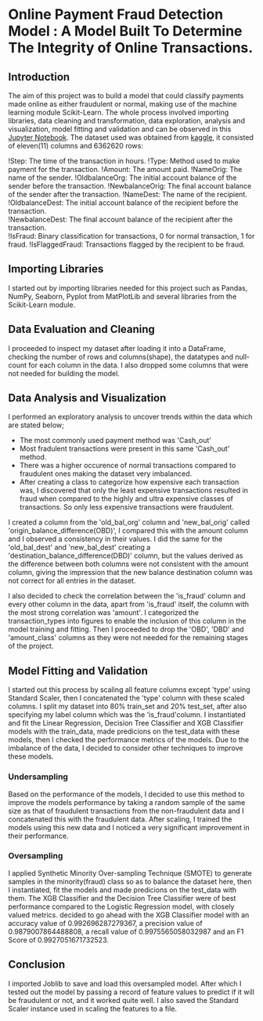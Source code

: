 # Online Payment Fraud Detection Model : A Model Built To Determine The Integrity of Online Transactions.

## Introduction
The aim of this project was to build a model that could classify payments made online as either fraudulent or normal, making use of the machine learning module Scikit-Learn. The whole process involved importing libraries, data cleaning and transformation, data exploration, analysis and visualization, model fitting and validation and can be observed in this [Jupyter Notebook](). The dataset used was obtained from [kaggle](https://www.kaggle.com/datasets/jainilcoder/online-payment-fraud-detection), it consisted of eleven(11) columns and 6362620 rows:

!Step: The time of the transaction in hours.
!Type: Method used to make payment for the transaction.
!Amount: The amount paid. 
!NameOrig: The name of the sender.
!OldbalanceOrg: The initial account balance of the sender before the transaction.
!NewbalanceOrig: The final account balance of the sender after the transaction.
!NameDest: The name of the recipient.
!OldbalanceDest: The initial account balance of the recipient before the transaction.	
!NewbalanceDest: The final account balance of the recipient after the transaction.	
!IsFraud: Binary classification for transactions, 0 for normal transaction, 1 for fraud.
!IsFlaggedFraud: Transactions flagged by the recipient to be fraud.

## Importing Libraries
I started out by importing libraries needed for this project such as Pandas, NumPy, Seaborn, Pyplot from MatPlotLib and several libraries from the Scikit-Learn module.

## Data Evaluation and Cleaning
I proceeded to inspect my dataset after loading it into a DataFrame, checking the number of rows and columns(shape), the datatypes and null-count for each column in the data. I also dropped some columns that were not needed for building the model.

## Data Analysis and Visualization
I performed an exploratory analysis to uncover trends within the data which are stated below;
- The most commonly used payment method  was 'Cash_out'
- Most fradulent transactions were present in this same 'Cash_out' method. 
- There was a higher occurence of normal transactions compared to fraudulent ones making the dataset very imbalanced.
- After creating a class to categorize how expensive each transaction was, I discovered that only the least expensive transactions resulted in fraud when compared to 
  the highly and ultra expensive classes of transactions. So only less expensive transactions were fraudulent.

I created a column from the 'old_bal_org' column and 'new_bal_orig' called 'origin_balance_difference(OBD)', I compared this with the amount column and I observed a consistency in their values. I did the same for the 'old_bal_dest' and 'new_bal_dest' creating a 'destination_balance_difference(DBD)' column, but the values derived as the difference between both columns were not consistent with the amount column, giving the impression that the new balance destination column was not correct for all entries in the dataset.

I also decided to check the correlation between the 'is_fraud' column and every other column in the data, apart from 'is_fraud' itself, the column with the most strong correlation was 'amount'. I categorized the transaction_types into figures to enable the inclusion of this column in the model training and fitting. Then I proceeded to drop the 'OBD', 'DBD' and 'amount_class' columns as they were not needed for the remaining stages of the project.

## Model Fitting and Validation
I started out this process by scaling all feature columns except 'type' using Standard Scaler, then I concatenated the 'type' column with these scaled columns. I split my dataset into 80% train_set and 20% test_set, after also specifying my label column which was the 'is_fraud'column.
I instantiated and fit the Linear Regression, Decision Tree Classifier and XGB Classifier models with the train_data, made predicions on the test_data with these models, then I checked the performance metrics of the models. Due to the imbalance of the data, I decided to consider other techniques to improve these models.
### Undersampling
Based on the performance of the models, I decided to use this method to improve the models performance by taking a random sample of the same size as that of fraudulent transactions from the non-fraudulent data and I concatenated this with the fraudulent data. After scaling, I trained the models using this new data and I noticed a very significant improvement in their performance.
### Oversampling 
I applied Synthetic Minority Over-sampling Technique (SMOTE) to generate samples in the minority(fraud) class so as to balance the dataset here, then I instantiated, fit the models and made predicions on the test_data with them. The XGB Classifier and the Decision Tree Classifier were of best performance compared to the Logistic Regression model, with closely valued metrics. decided to go ahead with the XGB Classifier model with an accuracy value of 0.992696287279367, a precision value of 0.9879007864488808, a recall value of 0.9975565058032987 and an F1 Score of 0.9927051671732523.

## Conclusion
I imported Joblib to save and load this oversampled model. After which I tested out the model by passing a record of feature values to predict if it will be fraudulent or not, and it worked quite well. I also saved the Standard Scaler instance used in scaling the features to a file. 
